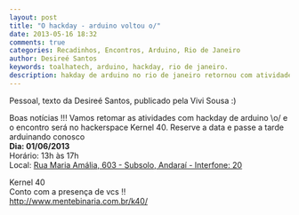 ```yaml
---
layout: post
title: "O hackday - arduino voltou o/"
date: 2013-05-16 18:32
comments: true
categories: Recadinhos, Encontros, Arduino, Rio de Janeiro
author: Desireé Santos
keywords: toalhatech, arduino, hackday, rio de janeiro.
description: hakday de arduino no rio de janeiro retornou com atividades.
---
```

Pessoal, texto da Desireé Santos, publicado pela Vivi Sousa :)

Boas notícias !!!
Vamos retomar as atividades com hackday de arduino \o/ e o encontro será no hackerspace Kernel 40. Reserve a data e passe a tarde arduinando conosco  
**Dia: 01/06/2013**  
Horário: 13h às 17h  
Local: [Rua Maria Amália, 603 - Subsolo, Andaraí - Interfone: 20](http://maps.google.com.br/maps?q=Rua+Maria+Am%C3%A1lia,+603&um=1&ie=UTF-8&hq=&hnear=0x997e0f19115f61:0x8160556022c300a0,R.+Maria+Am%C3%A1lia,+603+-+Andara%C3%AD,+Rio+de+Janeiro+-+RJ,+20510-130&gl=br&sa=X&ei=vlCVUY6LMYim9ASG6oCICQ&ved=0CCsQ8gEwAA)
<!-- more -->

Kernel 40  
Conto com a presença de vcs !!  
http://www.mentebinaria.com.br/k40/
